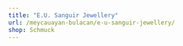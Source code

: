 ```yaml
---
title: "E.U. Sanguir Jewellery"
url: /meycauayan-bulacan/e-u-sanguir-jewellery/
shop: Schmuck
---
```

